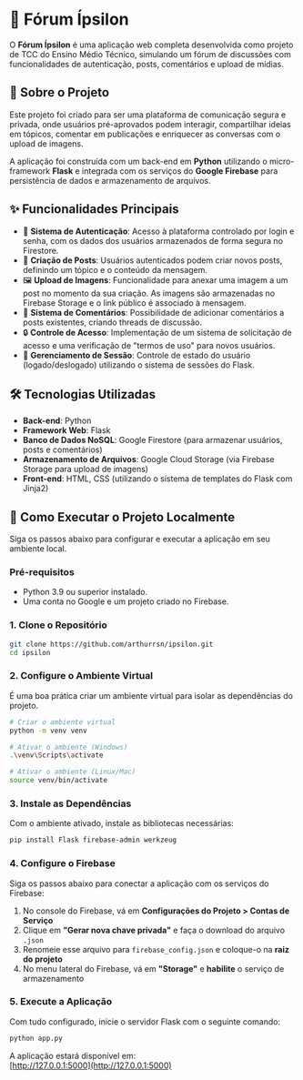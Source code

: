 # 💬 Fórum Ípsilon

O **Fórum Ípsilon** é uma aplicação web completa desenvolvida como projeto de TCC do Ensino Médio Técnico, simulando um fórum de discussões com funcionalidades de autenticação, posts, comentários e upload de mídias.

## 📖 Sobre o Projeto

Este projeto foi criado para ser uma plataforma de comunicação segura e privada, onde usuários pré-aprovados podem interagir, compartilhar ideias em tópicos, comentar em publicações e enriquecer as conversas com o upload de imagens.

A aplicação foi construída com um back-end em **Python** utilizando o micro-framework **Flask** e integrada com os serviços do **Google Firebase** para persistência de dados e armazenamento de arquivos.

## ✨ Funcionalidades Principais

- 🔐 **Sistema de Autenticação**: Acesso à plataforma controlado por login e senha, com os dados dos usuários armazenados de forma segura no Firestore.
- 📝 **Criação de Posts**: Usuários autenticados podem criar novos posts, definindo um tópico e o conteúdo da mensagem.
- 🖼️ **Upload de Imagens**: Funcionalidade para anexar uma imagem a um post no momento da sua criação. As imagens são armazenadas no Firebase Storage e o link público é associado à mensagem.
- 💬 **Sistema de Comentários**: Possibilidade de adicionar comentários a posts existentes, criando threads de discussão.
- 🔒 **Controle de Acesso**: Implementação de um sistema de solicitação de acesso e uma verificação de "termos de uso" para novos usuários.
- 👤 **Gerenciamento de Sessão**: Controle de estado do usuário (logado/deslogado) utilizando o sistema de sessões do Flask.

## 🛠️ Tecnologias Utilizadas

- **Back-end**: Python  
- **Framework Web**: Flask  
- **Banco de Dados NoSQL**: Google Firestore (para armazenar usuários, posts e comentários)  
- **Armazenamento de Arquivos**: Google Cloud Storage (via Firebase Storage para upload de imagens)  
- **Front-end**: HTML, CSS (utilizando o sistema de templates do Flask com Jinja2)

## 🚀 Como Executar o Projeto Localmente

Siga os passos abaixo para configurar e executar a aplicação em seu ambiente local.

### Pré-requisitos

- Python 3.9 ou superior instalado.
- Uma conta no Google e um projeto criado no Firebase.

### 1. Clone o Repositório

```bash
git clone https://github.com/arthurrsn/ipsilon.git
cd ipsilon
```
### 2. Configure o Ambiente Virtual

É uma boa prática criar um ambiente virtual para isolar as dependências do projeto.

```bash
# Criar o ambiente virtual
python -m venv venv

# Ativar o ambiente (Windows)
.\venv\Scripts\activate

# Ativar o ambiente (Linux/Mac)
source venv/bin/activate
```
### 3. Instale as Dependências

Com o ambiente ativado, instale as bibliotecas necessárias:

```bash
pip install Flask firebase-admin werkzeug
```
### 4. Configure o Firebase

Siga os passos abaixo para conectar a aplicação com os serviços do Firebase:

1. No console do Firebase, vá em **Configurações do Projeto > Contas de Serviço**
2. Clique em **"Gerar nova chave privada"** e faça o download do arquivo `.json`
3. Renomeie esse arquivo para `firebase_config.json` e coloque-o na **raiz do projeto**
4. No menu lateral do Firebase, vá em **"Storage"** e **habilite** o serviço de armazenamento
   
### 5. Execute a Aplicação

Com tudo configurado, inicie o servidor Flask com o seguinte comando:

```bash
python app.py
```

A aplicação estará disponível em:  
[http://127.0.0.1:5000](http://127.0.0.1:5000)


